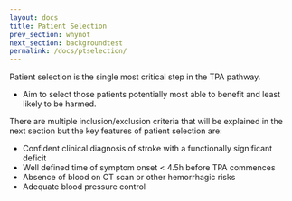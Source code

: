 ```yaml
---
layout: docs
title: Patient Selection
prev_section: whynot
next_section: backgroundtest
permalink: /docs/ptselection/
---
```


Patient selection is the single most critical step in the TPA pathway. 
* Aim to select those patients potentially most able to benefit and least likely to be harmed.

There are multiple inclusion/exclusion criteria that will be explained in the next section but the key features of patient selection are: 

* Confident clinical diagnosis of stroke with a functionally significant deficit
* Well defined time of symptom onset < 4.5h before TPA commences
* Absence of blood on CT scan or other hemorrhagic risks
* Adequate blood pressure control 
